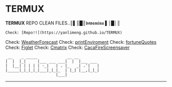 # TERMUX
**TERMUX** REPO CLEAN FILES..║▌║█║𝖉𝖔𝖕𝖆𝖒𝖎𝖓𝖆 ▌│█│║

```
Check: [Repo!!](https://yanlimeng.github.io/TERMUX) 
```

Check: [WeatherForecast](https://yanlimeng.github.io/WeatherForecast.bash/
)
Check: [printEnviroment](https://yanlimeng.github.io/printEnviroment.bash/
)
Check: [fortuneQuotes](https://yanlimeng.github.io/fortuneQuotes.bash/
)
Check: [Figlet](https://yanlimeng.github.io/Figlet-shell/
)
Check: [Cmatrix](https://yanlimeng.github.io/Cmatrix
)
Check: [CacaFireScreensaver](https://yanlimeng.github.io/CacaFireScreensaver/
)

```
 __    _ _____             __ __         
|  |  |_|     |___ ___ ___|  |  |___ ___ 
|  |__| | | | | -_|   | . |_   _| .'|   |
|_____|_|_|_|_|___|_|_|_  | |_| |__,|_|_|
                      |___|              
```

<hr>


